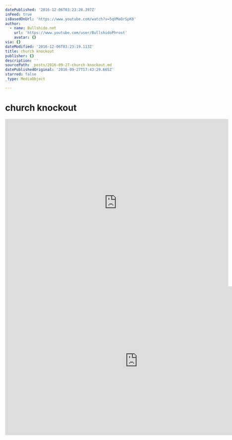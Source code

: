 ```yaml
---
datePublished: '2016-12-06T03:23:28.397Z'
inFeed: true
isBasedOnUrl: 'https://www.youtube.com/watch?v=5qVMaOrSpK0'
author:
  - name: Bullshido.net
    url: 'https://www.youtube.com/user/BullshidoPhrost'
    avatar: {}
via: {}
dateModified: '2016-12-06T03:23:19.113Z'
title: church knockout
publisher: {}
description: ''
sourcePath: _posts/2016-09-27-church-knockout.md
datePublishedOriginal: '2016-09-27T17:43:29.665Z'
starred: false
_type: MediaObject

---
```

# church knockout

<iframe src="https://cdn.embedly.com/widgets/media.html?src=https%3A%2F%2Fi.imgur.com%2FkcVSVLO.mp4&amp;src_secure=1&amp;url=https%3A%2F%2Fi.imgur.com%2FkcVSVLO.gifv&amp;image=https%3A%2F%2Fi.imgur.com%2FkcVSVLOh.jpg&amp;key=b7d04c9b404c499eba89ee7072e1c4f7&amp;type=video%2Fmp4&amp;schema=imgur" width="720" height="540" scrolling="no" frameborder="0" allowfullscreen="" style=""></iframe>

<iframe src="https://cdn.embedly.com/widgets/media.html?src=https%3A%2F%2Fwww.youtube.com%2Fembed%2F5qVMaOrSpK0%3Ffeature%3Doembed&amp;url=http%3A%2F%2Fwww.youtube.com%2Fwatch%3Fv%3D5qVMaOrSpK0&amp;image=https%3A%2F%2Fi.ytimg.com%2Fvi%2F5qVMaOrSpK0%2Fhqdefault.jpg&amp;key=b7d04c9b404c499eba89ee7072e1c4f7&amp;type=text%2Fhtml&amp;schema=youtube" width="854" height="480" scrolling="no" frameborder="0" allowfullscreen="" style=""></iframe>
